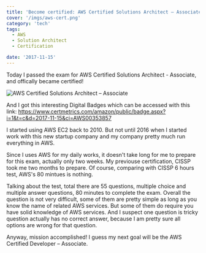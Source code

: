 ```yaml
---
title: 'Become certified: AWS Certified Solutions Architect – Associate'
cover: '/imgs/aws-cert.png'
category: 'tech'
tags:
  - AWS
  - Solution Architect
  - Certification

date: '2017-11-15'
---
```


Today I passed the exam for AWS Certified Solutions Architect - Associate, and offically became certified!

![AWS Certified Solutions Architect – Associate](https://jackywu.ca/imgs/aws-cert.png)

And I got this interesting Digital Badges which can be accessed with this link:
https://www.certmetrics.com/amazon/public/badge.aspx?i=1&t=c&d=2017-11-15&ci=AWS00353857

I started using AWS EC2 back to 2010. But not until 2016 when I started work with this new startup company and my company pretty much run everything in AWS.

Since I uses AWS for my daily works, it doesn't take long for me to prepare for this exam, actually only two weeks. My previouse certification, CISSP took me two months to prepare. Of course, comparing with CISSP 6 hours test, AWS's 80 mintues is nothing.

Talking about the test, total there are 55 questions, multiple choice and multiple answer questions, 80 minutes to complete the exam. Overall the question is not very difficult, some of them are pretty simple as long as you know the name of related AWS services. But some of them do require you have solid knowledge of AWS services. And I suspect one question is tricky question actually has no correct answer, because I am pretty sure all options are wrong for that question.

Anyway, mission accomplished! I guess my next goal will be the AWS Certified Developer – Associate.
